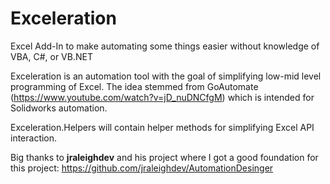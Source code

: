 # Exceleration
Excel Add-In to make automating some things easier without knowledge of VBA, C#, or VB.NET

Exceleration is an automation tool with the goal of simplifying low-mid level programming of Excel. The idea stemmed from GoAutomate (https://www.youtube.com/watch?v=jD_nuDNCfgM) which is intended for Solidworks automation.

Exceleration.Helpers will contain helper methods for simplifying Excel API interaction.

Big thanks to <b>jraleighdev</b> and his project where I got a good foundation for this project: https://github.com/jraleighdev/AutomationDesinger
